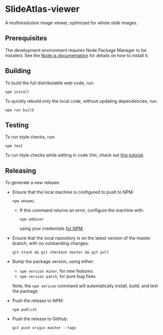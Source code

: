 # SlideAtlas-viewer

 A multiresolution image viewer, optimized for whole slide images.

## Prerequisites
The development environment requires Node Package Manager to be installed.
See the [Node.js documentation](https://docs.npmjs.com/getting-started/installing-node)
for details on how to install it.

## Building
To build the full distributable web code, run:

`npm install`

To quickly rebuild only the local code, without updating dependencies, run:

`npm run build`

## Testing
To run style checks, run:

`npm test`

To run style checks while editing in code Vim, check out
[this tutorial](`http://usevim.com/2016/03/07/linting/`).

## Releasing
To generate a new release:

* Ensure that the local machine is configured to push to NPM:

  `npm whoami`

  * If this command returns an error, configure the machine with:

    `npm adduser`

    using your credentials [for NPM](https://www.npmjs.com/).

* Ensure that the local repository is on the latest version of the master branch, with
no outstanding changes:

  `git stash && git checkout master && git pull`

* Bump the package version, using either:
  * `npm version minor`, for new features
  * `npm version patch`, for pure bug fixes

  Note, the `npm version` command will automatically install, build, and test the
  package.

* Push the release to NPM:

  `npm publish`

* Push the release to GitHub:

  `git push origin master --tags`
